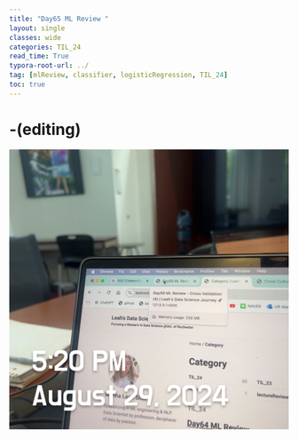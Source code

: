 ```yaml
---
title: "Day65 ML Review "
layout: single
classes: wide
categories: TIL_24
read_time: True
typora-root-url: ../
tag: [mlReview, classifier, logisticRegression, TIL_24]
toc: true 
---
```


# -(editing)

![BAD51C87-04C0-4138-A121-F8B29E7D989E](/images/2024-08-29-TIL24_Day65/BAD51C87-04C0-4138-A121-F8B29E7D989E-4967013.jpeg)

<br><br>


